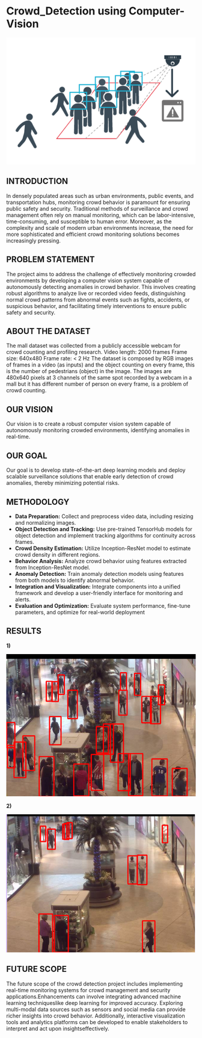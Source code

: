# Crowd_Detection using Computer-Vision

![img](https://github.com/ananya2285/Computer-Vision_Crowd_Detection/blob/58098821e083b29cb06026bf5adc7e39f1dd95da/crowd%203.png)

## INTRODUCTION

In densely populated areas such as urban environments, public events, and transportation hubs, monitoring crowd behavior is paramount for ensuring public safety and security. Traditional methods of surveillance and crowd management often rely on manual monitoring, which can be labor-intensive, time-consuming, and susceptible to human error. Moreover, as the complexity and scale of modern urban environments increase, the need for more sophisticated and efficient crowd monitoring solutions becomes increasingly pressing.

## PROBLEM STATEMENT

The project aims to address the challenge of effectively monitoring crowded environments by developing a computer vision system capable of autonomously detecting anomalies in crowd behavior. This involves creating robust algorithms to analyze live or recorded video feeds, distinguishing normal crowd patterns from abnormal events such as fights, accidents, or suspicious behavior, and facilitating timely interventions to ensure public safety and security.

## ABOUT THE DATASET

The mall dataset was collected from a publicly accessible webcam for crowd counting and profiling research.
Video length: 2000 frames
Frame size: 640x480
Frame rate: < 2 Hz The dataset is composed by RGB images of frames in a video (as inputs) and the object counting on every frame, this is the number of pedestrians (object) in the image. The images are 480x640 pixels at 3 channels of the same spot recorded by a webcam in a mall but it has different number of person on every frame, is a problem of crowd counting.

## OUR VISION

Our vision is to create a robust computer vision system capable of autonomously monitoring crowded environments, identifying anomalies in real-time.

## OUR GOAL

Our goal is to develop state-of-the-art deep learning models and deploy scalable surveillance solutions that enable early detection of crowd anomalies, thereby minimizing potential risks.

## METHODOLOGY

- **Data Preparation:** Collect and preprocess video data, including resizing and normalizing images.
- **Object Detection and Tracking:** Use pre-trained TensorHub models for object detection and implement tracking algorithms for continuity across frames.
- **Crowd Density Estimation:** Utilize Inception-ResNet model to estimate crowd density in different regions.
- **Behavior Analysis:** Analyze crowd behavior using features extracted from Inception-ResNet model.
- **Anomaly Detection:** Train anomaly detection models using features from both models to identify abnormal behavior.
- **Integration and Visualization:** Integrate components into a unified framework and develop a user-friendly interface for monitoring and alerts.
- **Evaluation and Optimization:** Evaluate system performance, fine-tune parameters, and optimize for real-world deployment

## RESULTS

**1)** 

![img_1](https://github.com/ananya2285/Computer-Vision_Crowd_Detection/blob/5e8b7df9b94937b07dcd17ca57359cc48fd06e1d/Results/crowd%202.png)

**2)**

![imag_2](https://github.com/ananya2285/Computer-Vision_Crowd_Detection/blob/eaf76ef0b67262e66f0e27e7d92131574318034f/Results/crowd_1.png)

## FUTURE SCOPE

The future scope of the crowd detection project includes implementing real-time monitoring systems for crowd management and security applications.Enhancements can involve integrating advanced machine learning techniqueslike deep learning for improved accuracy. Exploring multi-modal data sources such as sensors and social media can provide richer insights into crowd behavior. Additionally, interactive visualization tools and analytics platforms can be developed to enable stakeholders to interpret and act upon insightseffectively.

